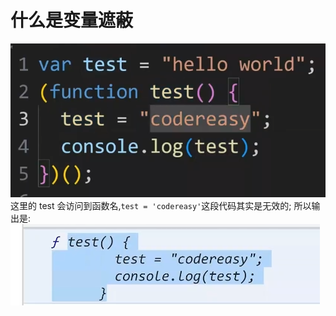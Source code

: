 # 什么是变量遮蔽

![alt](https://raw.githubusercontent.com/iceicea/MyPic/master/blog/202408292214787.png)
这里的 test 会访问到函数名,`test = 'codereasy'`这段代码其实是无效的;
所以输出是:
![alt](https://raw.githubusercontent.com/iceicea/MyPic/master/blog/202408292216977.png)
